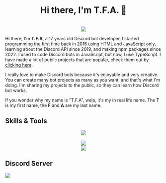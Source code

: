 <h1 align="center">Hi there, I'm <strong>T.F.A</strong>. 👋</h1>
<p align="center">
  <br>
  <img src="https://lanyard.cnrad.dev/api/849413565487382578">
</p>

Hi there, I'm **T.F.A**, a 17 years old Discord bot developer. I started programming the first time back in 2016 using HTML and JavaScript only, learning about the Discord API since 2019, and making npm packages since 2022. I used to code Discord bots in JavaScript, but now, I use TypeScript. I have made a lot of public projects that are popular, check them out by [clicking here](https://github.com/TFAGaming?tab=repositories).

I really love to make Discord bots because it's enjoyable and very creative. You can create many bot projects as many as you want, and that's what I'm doing. I'm sharing my projects to the public, so they can learn how Discord bot works.

If you wonder why my name is "T.F.A", welp, it's my in real life name. The **T** is my first name, the **F** and **A** are my last name.

## Skills & Tools

<p align="center">
    <img src="https://skillicons.dev/icons?i=js,ts,c,cpp,py,bash,html,css,cassandra,mongodb,mysql,vscode,nodejs,git,github,arduino&theme=dark">
    <br>
    <br>
    <img src="https://github-readme-stats.vercel.app/api/top-langs/?username=tfagaming&layout=compact&hide_title=1&card_width=300&theme=gotham">
    <br>
    <img src="https://github-readme-stats.vercel.app/api?username=tfagaming&show_icons=true&hide=contribs,prs&cache_seconds=86400&theme=gotham">
</p>

## Discord Server
<div>
  <a href="https://discord.gg/E6VFACWu5V">
     <img src="https://discord.com/api/guilds/918611797194465280/widget.png?style=banner3">
  </a>
</div>
